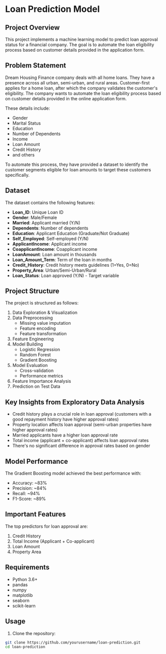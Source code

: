 # Loan Prediction Model

## Project Overview
This project implements a machine learning model to predict loan approval status for a financial company. The goal is to automate the loan eligibility process based on customer details provided in the application form.

## Problem Statement
Dream Housing Finance company deals with all home loans. They have a presence across all urban, semi-urban, and rural areas. Customer-first applies for a home loan, after which the company validates the customer's eligibility. The company wants to automate the loan eligibility process based on customer details provided in the online application form.

These details include:
- Gender
- Marital Status
- Education
- Number of Dependents
- Income
- Loan Amount
- Credit History
- and others

To automate this process, they have provided a dataset to identify the customer segments eligible for loan amounts to target these customers specifically.

## Dataset
The dataset contains the following features:
- **Loan_ID**: Unique Loan ID
- **Gender**: Male/Female
- **Married**: Applicant married (Y/N)
- **Dependents**: Number of dependents
- **Education**: Applicant Education (Graduate/Not Graduate)
- **Self_Employed**: Self-employed (Y/N)
- **ApplicantIncome**: Applicant income
- **CoapplicantIncome**: Coapplicant income
- **LoanAmount**: Loan amount in thousands
- **Loan_Amount_Term**: Term of the loan in months
- **Credit_History**: Credit history meets guidelines (1=Yes, 0=No)
- **Property_Area**: Urban/Semi-Urban/Rural
- **Loan_Status**: Loan approved (Y/N) - Target variable

## Project Structure
The project is structured as follows:
1. Data Exploration & Visualization
2. Data Preprocessing
   - Missing value imputation
   - Feature encoding
   - Feature transformation
3. Feature Engineering
4. Model Building
   - Logistic Regression
   - Random Forest
   - Gradient Boosting
5. Model Evaluation
   - Cross-validation
   - Performance metrics
6. Feature Importance Analysis
7. Prediction on Test Data

## Key Insights from Exploratory Data Analysis
- Credit history plays a crucial role in loan approval (customers with a good repayment history have higher approval rates)
- Property location affects loan approval (semi-urban properties have higher approval rates)
- Married applicants have a higher loan approval rate
- Total income (applicant + co-applicant) affects loan approval rates
- There's no significant difference in approval rates based on gender

## Model Performance
The Gradient Boosting model achieved the best performance with:
- Accuracy: ~83%
- Precision: ~84%
- Recall: ~94%
- F1-Score: ~89%

## Important Features
The top predictors for loan approval are:
1. Credit History
2. Total Income (Applicant + Co-applicant)
3. Loan Amount
4. Property Area

## Requirements
- Python 3.6+
- pandas
- numpy
- matplotlib
- seaborn
- scikit-learn

## Usage
1. Clone the repository:
```bash
git clone https://github.com/yourusername/loan-prediction.git
cd loan-prediction
